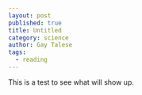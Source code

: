 ```yaml
---
layout: post
published: true
title: Untitled
category: science
author: Gay Talese
tags: 
  - reading
---
```


This is a test to see what will show up.